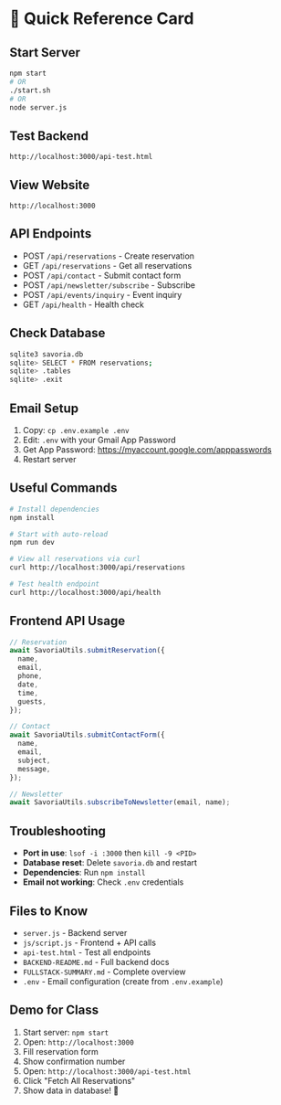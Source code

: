 # 🚀 Quick Reference Card

## Start Server

```bash
npm start
# OR
./start.sh
# OR
node server.js
```

## Test Backend

```
http://localhost:3000/api-test.html
```

## View Website

```
http://localhost:3000
```

## API Endpoints

- POST `/api/reservations` - Create reservation
- GET `/api/reservations` - Get all reservations
- POST `/api/contact` - Submit contact form
- POST `/api/newsletter/subscribe` - Subscribe
- POST `/api/events/inquiry` - Event inquiry
- GET `/api/health` - Health check

## Check Database

```bash
sqlite3 savoria.db
sqlite> SELECT * FROM reservations;
sqlite> .tables
sqlite> .exit
```

## Email Setup

1. Copy: `cp .env.example .env`
2. Edit: `.env` with your Gmail App Password
3. Get App Password: https://myaccount.google.com/apppasswords
4. Restart server

## Useful Commands

```bash
# Install dependencies
npm install

# Start with auto-reload
npm run dev

# View all reservations via curl
curl http://localhost:3000/api/reservations

# Test health endpoint
curl http://localhost:3000/api/health
```

## Frontend API Usage

```javascript
// Reservation
await SavoriaUtils.submitReservation({
  name,
  email,
  phone,
  date,
  time,
  guests,
});

// Contact
await SavoriaUtils.submitContactForm({
  name,
  email,
  subject,
  message,
});

// Newsletter
await SavoriaUtils.subscribeToNewsletter(email, name);
```

## Troubleshooting

- **Port in use**: `lsof -i :3000` then `kill -9 <PID>`
- **Database reset**: Delete `savoria.db` and restart
- **Dependencies**: Run `npm install`
- **Email not working**: Check `.env` credentials

## Files to Know

- `server.js` - Backend server
- `js/script.js` - Frontend + API calls
- `api-test.html` - Test all endpoints
- `BACKEND-README.md` - Full backend docs
- `FULLSTACK-SUMMARY.md` - Complete overview
- `.env` - Email configuration (create from `.env.example`)

## Demo for Class

1. Start server: `npm start`
2. Open: `http://localhost:3000`
3. Fill reservation form
4. Show confirmation number
5. Open: `http://localhost:3000/api-test.html`
6. Click "Fetch All Reservations"
7. Show data in database! 🎉
